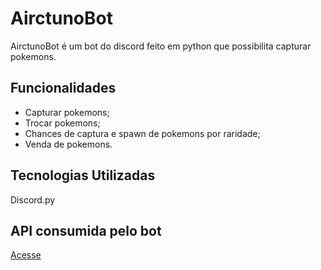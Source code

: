 # AirctunoBot
AirctunoBot é um bot do discord feito em python que possibilita capturar pokemons.

## Funcionalidades
- Capturar pokemons;
- Trocar pokemons;
- Chances de captura e spawn de pokemons por raridade;
- Venda de pokemons.

## Tecnologias Utilizadas
Discord.py

## API consumida pelo bot
<a href="https://github.com/Aldovani/pokemon-api">Acesse</a>
